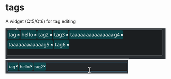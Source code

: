 # tags
A widget (Qt5/Qt6) for tag editing

![TagsEdit](screenshot/example-edit.png)
![TagsLineEdit](screenshot/example-line-edit.png)
